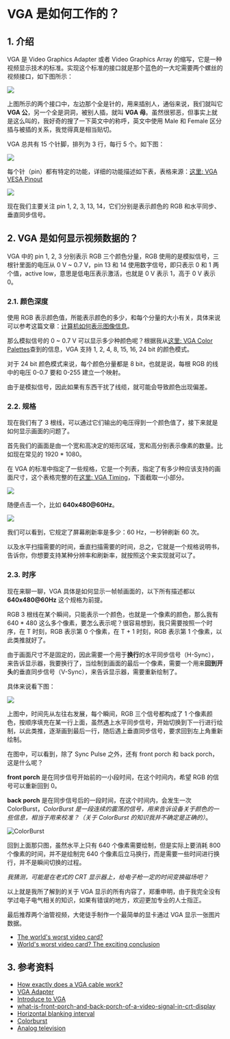 # VGA 是如何工作的？

## 1. 介绍

VGA 是 Video Graphics Adapter 或者 Video Graphics Array 的缩写，它是一种视频显示技术的标准。实现这个标准的接口就是那个蓝色的一大坨需要两个螺丝的视频接口，如下图所示：

![](../img/img_vga.jpg)

上图所示的两个接口中，左边那个全是针的，用来插别人，通俗来说，我们就叫它 **VGA 公**，另一个全是洞洞，被别人插，就叫 **VGA 母**。虽然很邪恶，但事实上就是这么叫的，我好奇的搜了一下英文中的称呼，英文中使用 Male 和 Female 区分插与被插的关系，我觉得真是相当贴切。

VGA 总共有 15 个针脚，排列为 3 行，每行 5 个。如下图：

![](../img/img_vga_port.png)

每个针（pin）都有特定的功能，详细的功能描述如下表，表格来源：[这里: VGA VESA Pinout](https://pinouts.ru/Video/VGAVesaDdc_pinout.shtml)

![](../img/img_vga_pin_table.png)

现在我们主要关注 pin 1, 2, 3, 13, 14，它们分别是表示颜色的 RGB 和水平同步、垂直同步信号。

## 2. VGA 是如何显示视频数据的？

VGA 中的 pin 1, 2, 3 分别表示 RGB 三个颜色分量，RGB 使用的是模拟信号，三根针里面的电压从 0 V ~ 0.7 V，pin 13 和 14 使用数字信号，即只表示 0 和 1 两个值，active low，意思是低电压表示激活，也就是 0 V 表示 1，高于 0 V 表示 0。

### 2.1. 颜色深度

使用 RGB 表示颜色值，所能表示颜色的多少，和每个分量的大小有关，具体来说可以参考这篇文章：[计算机如何表示图像信息]()。

那么模拟信号的 0 ~ 0.7 V 可以显示多少种颜色呢？根据我从[这里: VGA Color Palettes](https://www.fountainware.com/EXPL/vga_color_palettes.htm)查到的信息，VGA 支持 1, 2, 4, 8, 15, 16, 24 bit 的颜色模式。

对于 24 bit 颜色模式来说，每个颜色分量都是 8 bit，也就是说，每根 RGB 的线中的电压 0-0.7 要和 0-255 建立一个映射。

由于是模拟信号，因此如果有东西干扰了线缆，就可能会导致颜色出现偏差。

### 2.2. 规格

现在我们有了 3 根线，可以通过它们输出的电压得到一个颜色值了，接下来就是如何显示画面的问题了。

首先我们的画面是由一个宽和高决定的矩形区域，宽和高分别表示像素的数量。比如现在常见的 1920 * 1080。

在 VGA 的标准中指定了一些规格，它是一个列表，指定了有多少种应该支持的画面尺寸，这个表格完整的在[这里: VGA Timing](http://tinyvga.com/vga-timing)，下面截取一小部分。

![](../img/img_vga_spec_table.png)

随便点击一个，比如 **640x480@60Hz**。

![](../img/img_vga_640_480.png)

我们可以看到，它规定了屏幕刷新率是多少：60 Hz，一秒钟刷新 60 次。

以及水平扫描需要的时间，垂直扫描需要的时间，总之，它就是一个规格说明书，告诉你，你想要支持某种分辨率和刷新率，就按照这个来实现就可以了。

### 2.3. 时序

现在来聊一聊，VGA 具体是如何显示一帧帧画面的，以下所有描述都以 **640x480@60Hz** 这个规格为前提。

RGB 3 根线在某个瞬间，只能表示一个颜色，也就是一个像素的颜色，那么我有 640 * 480 这么多个像素，要怎么表示呢？很容易想到，我只需要按照一个时序，在 T 时刻，RGB 表示第 0 个像素，在 T + 1 时刻，RGB 表示第 1 个像素，以此类推就好了。

由于画面尺寸不是固定的，因此需要一个用于**换行**的水平同步信号（H-Sync），来告诉显示器，我要换行了，当绘制到画面的最后一个像素，需要一个用来**回到开头**的垂直同步信号（V-Sync），来告诉显示器，需要重新绘制了。

具体来说看下图：

![](../img/img_vga_timing.png)

上图中，时间先从左往右发展，每个瞬间，RGB 三个信号都构成了 1 个像素颜色，按顺序填充在某一行上面，虽然遇上水平同步信号，开始切换到下一行进行绘制，以此类推，逐渐画到最后一行，随后遇上垂直同步信号，要求回到左上角重新绘制。

在图中，可以看到，除了 Sync Pulse 之外，还有 front porch 和 back porch，这是什么呢？

**front porch** 是在同步信号开始前的一小段时间，在这个时间内，希望 RGB 的信号可以重新回到 0。

**back porch** 是在同步信号后的一段时间，在这个时间内，会发生一次 ColorBurst，*ColorBurst 是一段连续的震荡的信号，用来告诉设备关于颜色的一些信息，相当于用来校准？（关于 ColorBurst 的知识我并不确定是正确的）*。

![ColorBurst](../img/img_vga_color_burst.jpg)

回到上面那只图，虽然水平上只有 640 个像素需要绘制，但是实际上要消耗 800 个像素的时间，并不是绘制完 640 个像素后立马换行，而是需要一些时间进行换行，并不是瞬间切换的过程。

*我猜测，可能是在老式的 CRT 显示器上，给电子枪一定的时间变换磁场吧？*

以上就是我所了解到的关于 VGA 显示的所有内容了，郑重申明，由于我完全没有学过电子电气相关的知识，如果有错误的地方，欢迎更加专业的人士指正。

最后推荐两个油管视频，大佬徒手制作一个最简单的显卡通过 VGA 显示一张图片数据。

* [The world's worst video card?](https://www.youtube.com/watch?v=l7rce6IQDWs)
* [World's worst video card? The exciting conclusion](https://www.youtube.com/watch?v=uqY3FMuMuRo&t=729s)

## 3. 参考资料

* [How exactly does a VGA cable work?](https://electronics.stackexchange.com/questions/166681/how-exactly-does-a-vga-cable-work)
* [VGA Adapter](http://www.eecg.utoronto.ca/~jayar/ece241_06F/vga/index.html)
* [Introduce to VGA](http://media.ee.ntu.edu.tw/personal/pcwu/dclab/dclab_10.pdf)
* [what-is-front-porch-and-back-porch-of-a-video-signal-in-crt-display](https://electronics.stackexchange.com/questions/201011/what-is-front-porch-and-back-porch-of-a-video-signal-in-crt-display/201014#201014)
* [Horizontal blanking interval](https://en.wikipedia.org/wiki/Horizontal_blanking_interval)
* [Colorburst](https://en.wikipedia.org/wiki/Colorburst)
* [Analog television](https://en.wikipedia.org/wiki/Analog_television)